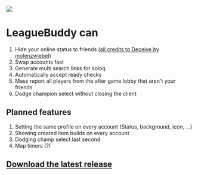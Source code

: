 ![](leaguebuddy.gif)

# LeagueBuddy can
1. Hide your online status to friends [(all credits to Deceive by molenzwiebel)](https://github.com/molenzwiebel/Deceive)
2. Swap accounts fast
3. Generate multi search links for soloq
4. Automatically accept ready checks
5. Mass report all players from the after game lobby that aren't your friends
6. Dodge champion select without closing the client

## Planned features
1. Setting the same profile on every account (Status, background, icon, ...)
2. Showing created item builds on every account
3. Dodging champ select last second
4. Map timers (?)

## [Download the latest release](https://github.com/mayiflex/LeagueBuddy/releases/tag/v1.0-alpha)
